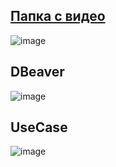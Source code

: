 ## [Папка с видео](https://drive.google.com/drive/folders/1rgLLUrTAveukN8k_d5XeZW05WHTiGdDM?usp=sharing)
![image](https://github.com/user-attachments/assets/a1de6cac-455a-44ba-9984-eafe0d3a2245)

## DBeaver
![image](https://github.com/user-attachments/assets/1413f61d-2cb0-4837-b341-989950d8108c)
## UseCase
![image](https://github.com/user-attachments/assets/ebf519e9-00cf-4276-b0ad-04ee9a3f697b)

